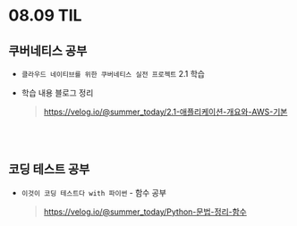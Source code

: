 <h1> 08.09 TIL </h1>

## 쿠버네티스 공부

- `클라우드 네이티브를 위한 쿠버네티스 실전 프로젝트` 2.1 학습

- 학습 내용 블로그 정리
   > https://velog.io/@summer_today/2.1-애플리케이션-개요와-AWS-기본

<br></br>

## 코딩 테스트 공부

 - `이것이 코딩 테스트다 with 파이썬` - 함수 공부
   > https://velog.io/@summer_today/Python-문법-정리-함수
